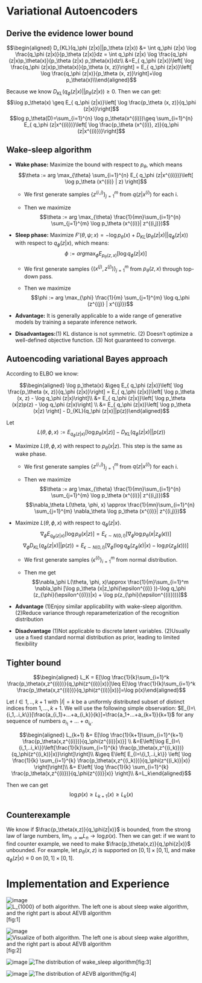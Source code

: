 Variational Autoencoders
========================

Derive the evidence lower bound
-------------------------------

$$\begin{aligned}
D_{KL}(q_\phi (z|x)||p_\theta (z|x)) &= \int q_\phi (z|x) \log \frac{q_\phi (z|x)}{p_\theta (z|x)}dz = \int q_\phi (z|x) \log \frac{q_\phi (z|x)p_\theta(x)}{p_\theta (z|x) p_\theta(x)}dz\\
&=E_{ q_\phi (z|x)}\left[ \log \frac{q_\phi (z|x)p_\theta(x)}{p_\theta (x, z)}\right] = E_{ q_\phi (z|x)}\left[ \log \frac{q_\phi (z|x)}{p_\theta (x, z)}\right]+\log p_\theta(x)\\\end{aligned}$$

Because we know $D_{KL}(q_\phi (z|x)||p_\theta (z|x))  \geq 0$. Then we
can get:
$$\log p_\theta(x) \geq E_{ q_\phi (z|x)}\left[ \log \frac{p_\theta (x, z)}{q_\phi (z|x)}\right]$$
$$log p_\theta(D)=\sum_{i=1}^{n} \log p_\theta(x^{(i)})\geq \sum_{i=1}^{n} E_{ q_\phi (z|x^{(i)})}\left[ \log \frac{p_\theta (x^{(i)}, z)}{q_\phi (z|x^{(i)})}\right]$$

Wake-sleep algorithm
--------------------

-   **Wake phase:** Maximize the bound with respect to $p_\theta$, which
    means
    $$\theta := arg \max_{\theta} \sum_{i=1}^{n} E_{ q_\phi (z|x^{(i)})}\left[ \log p_\theta (x^{(i)} | z) \right]$$

    -   We first generate samples $\{z^{(i,j)}\}_{j=1}^{m}$ from
        $q(z|x^{(i)})$ for each i.

    -   Then we maximize
        $$\theta := arg \max_{\theta} \frac{1}{mn}\sum_{i=1}^{n} \sum_{j=1}^{m} \log p_\theta (x^{(i)}| z^{(i,j)})$$

-   **Sleep phase:** Maximize
    $F'(\theta, \psi; x)=-\log p_\theta(x)+D_{KL}(p_\theta(z|x)||q_\phi(z|x))$
    with respect to $q_\phi(z|x)$, which means:
    $$\phi := arg \max_{\phi}  E_{ p_\theta (z, x)}\left[ \log q_\phi (z | x) \right]$$

    -   We first generate samples $\{(x^{(j)}, z^{(j)})\}_{j=1}^{m}$
        from $p_{\theta}(z,x)$ through top-down pass.

    -   Then we maximize
        $$\phi := arg \max_{\phi} \frac{1}{m} \sum_{j=1}^{m} \log q_\phi (z^{(j)} | x^{(j)})$$

-   **Advantage:** It is generally applicable to a wide range of
    generative models by training a separate inference network.

-   **Disadvantages:**(1) KL distance is not symmetric. (2) Doesn’t
    optimize a well-defined objective function. (3) Not guaranteed to
    converge.

Autoencoding variational Bayes approach
---------------------------------------

According to ELBO we know:

$$\begin{aligned}
\log p_\theta(x) &\geq E_{ q_\phi (z|x)}\left[ \log \frac{p_\theta (x, z)}{q_\phi (z|x)}\right] = E_{ q_\phi (z|x)}\left[ \log p_\theta (x, z) - \log q_\phi (z|x)\right]\\
&= E_{ q_\phi (z|x)}\left[ \log p_\theta (x|z)p(z) - \log q_\phi (z|x)\right] \\
&= E_{ q_\phi (z|x)}\left[ \log p_\theta (x|z) \right] - D_{KL}(q_\phi (z|x)||p(z))\end{aligned}$$

Let
$$L(\theta, \phi, x):= E_{ q_\phi (z|x)}\left[ \log p_\theta (x|z) \right] - D_{KL}(q_\phi (z|x)||p(z))$$

-   Maximize $L(\theta, \phi, x)$ with respect to $p_{\theta}(x|z)$.
    This step is the same as wake phase.

    -   We first generate samples $\{z^{(i,j)}\}_{j=1}^{m}$ from
        $q(z|x^{(i)})$ for each i.

    -   Then we maximize
        $$\theta := arg \max_{\theta} \frac{1}{mn}\sum_{i=1}^{n} \sum_{j=1}^{m} \log p_\theta (x^{(i)}| z^{(i,j)})$$
        $$\nabla_\theta L(\theta, \phi, x) \approx \frac{1}{mn}\sum_{i=1}^{n} \sum_{j=1}^{m} \nabla_\theta \log p_\theta (x^{(i)}| z^{(i,j)})$$

-   Maximize $L(\theta, \phi, x)$ with respect to $q_{\phi}(z|x)$.
    $$\nabla_\phi E_{ q_\phi (z|x)}\left[ \log p_\theta (x|z) \right] = E_{\epsilon \sim N(0,I)} \left[ \nabla_\phi \log p_\theta (x|z_\phi(\epsilon )) \right]$$
    $$\nabla_\phi D_{KL}(q_\phi (z|x)||p(z)) = E_{\epsilon \sim N(0,I)} \left[ \nabla_\phi \left( \log q_\phi (z_{\phi}(\epsilon)|x) - \log p(z_{\phi}(\epsilon))\right) \right]$$

    -   We first generate samples $\{ \epsilon^{(i)}\}_{i=1}^m$ from
        normal distribution.

    -   Then me get
        $$\nabla_\phi L(\theta, \phi, x)\approx \frac{1}{m}\sum_{i=1}^m \nabla_\phi [\log p_\theta (x|z_\phi(\epsilon^{(i)} ))-\log q_\phi (z_{\phi}(\epsilon^{(i)})|x) + \log p(z_{\phi}(\epsilon^{(i)})))]$$

-   **Advantage** (1)Enjoy similar applicability with wake-sleep
    algorithm. (2)Reduce variance through reparameterization of the
    recognition distribution

-   **Disadvantage** (1)Not applicable to discrete latent variables.
    (2)Usually use a fixed standard normal distribution as prior,
    leading to limited flexibility

Tighter bound
-------------

$$\begin{aligned}
L_K = E[\log \frac{1}{k}\sum_{i=1}^k \frac{p_\theta(x,z^{(i)})}{q_\phi(z^{(i)}|x)}]\leq  E[\log \frac{1}{k}\sum_{i=1}^k \frac{p_\theta(x,z^{(i)})}{q_\phi(z^{(i)}|x)}]=\log  p(x)\end{aligned}$$

Let $I \in {1,..,k+1}$ with $|I|=k$ be a uniformly distributed subset of
distinct indices from ${1,...,k+1}.$ We will use the following simple
observation:
$E_{I=\{i_1,..i_k\}}[\frac{a_{i_1}+...+a_{i_k}}{k}]=\frac{a_1+...+a_{k+1}}{k+1}$
for any sequence of numbers $a_{i_1}+...+a_{i_k}$.

$$\begin{aligned}
L_{k+1} &= E[\log \frac{1}{k+1}\sum_{i=1}^{k+1} \frac{p_\theta(x,z^{(i)})}{q_\phi(z^{(i)}|x)}] \\
&=E\left[\log E_{I=\{i_1,..i_k\}}\left[\frac{1}{k}\sum_{i=1}^{k} \frac{p_\theta(x,z^{(i_k)})}{q_\phi(z^{(i_k)}|x)}\right]\right]\\
&\geq E\left[ E_{I=\{i_1,..i_k\}} \left[ \log \frac{1}{k}  \sum_{i=1}^{k} \frac{p_\theta(x,z^{(i_k)})}{q_\phi(z^{(i_k)}|x)} \right]\right]\\
&= E\left[ \log \frac{1}{k}  \sum_{i=1}^{k} \frac{p_\theta(x,z^{(i)})}{q_\phi(z^{(i)}|x)} \right]\\
&=L_k\end{aligned}$$

Then we can get $$\log p(x)\geq L_{k+1}(x) \geq L_k(x)$$

Counterexample
--------------

We know if $\frac{p_\theta(x,z)}{q_\phi(z|x)}$ is bounded, from the
strong law of large numbers,
$\lim_{n\rightarrow \infty }L_n \rightarrow \log p(x)$. Then we can get:
if we want to find counter example, we need to make
$\frac{p_\theta(x,z)}{q_\phi(z|x)}$ unbounded. For example, let
$p_\theta(x,z)$ is supported on $[0,1]\times [0,1]$, and make
${q_\phi(z|x)}\equiv 0$ on $[0,1]\times [0,1]$.

Implementation and Experience
=============================

![image](https://github.com/cmusjtuliuyuan/VAE_WakeSleep/blob/master/Sleep_Wake_loss.png) ![$L_{1000}$ of both algorithm. The left
one is about sleep wake algorithm, and the right part is about AEVB
algorithm](https://github.com/cmusjtuliuyuan/VAE_WakeSleep/blob/master/VAE_loss.png "fig:")[fig:1]

![image](VAE/Wake_Sleep) ![Visualize of both algorithm. The left one is
about sleep wake algorithm, and the right part is about AEVB
algorithm](VAE/VAE "fig:")[fig:2]

![image](VAE/WS_Z_distribution) ![The distribution of wake\_sleep
algorithm](VAE/WS_X_distribution "fig:")[fig:3]

![image](VAE/VAE_Z_distribution) ![The distribution of AEVB
algorithm](VAE/VAE_X_distribution "fig:")[fig:4]
